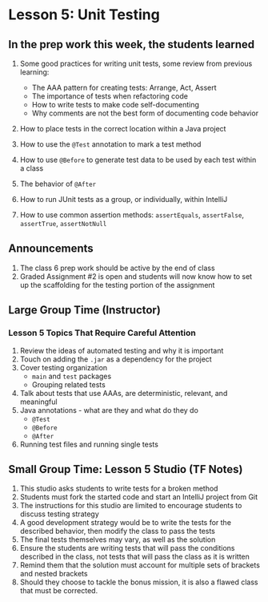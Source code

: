 # Lesson 5: Unit Testing

## In the prep work this week, the students learned

1. Some good practices for writing unit tests, some review from previous learning:

   * The AAA pattern for creating tests: Arrange, Act, Assert
   * The importance of tests when refactoring code
   * How to write tests to make code self-documenting
   * Why comments are not the best form of documenting code behavior

1. How to place tests in the correct location within a Java project
1. How to use the ``@Test`` annotation to mark a test method
1. How to use ``@Before`` to generate test data to be used by each test within a class
1. The behavior of ``@After``
1. How to run JUnit tests as a group, or individually, within IntelliJ
1. How to use common assertion methods: ``assertEquals``, ``assertFalse``, ``assertTrue``, ``assertNotNull``

## Announcements

1. The class 6 prep work should be active by the end of class
1. Graded Assignment #2 is open and students will now know how to set up the
   scaffolding for the testing portion of the assignment

## Large Group Time (Instructor)

### Lesson 5 Topics That Require Careful Attention

1. Review the ideas of automated testing and why it is important
1. Touch on adding the ``.jar`` as a dependency for the project
1. Cover testing organization
   * ``main`` and ``test`` packages
   * Grouping related tests
1. Talk about tests that use AAAs, are deterministic, relevant, and meaningful
1. Java annotations - what are they and what do they do
   * ``@Test``
   * ``@Before``
   * ``@After``
1. Running test files and running single tests

## Small Group Time: Lesson 5 Studio (TF Notes)

1. This studio asks students to write tests for a broken method
1. Students must fork the started code and start an IntelliJ project from Git
1. The instructions for this studio are limited to encourage students to discuss
   testing strategy
1. A good development strategy would be to write the tests for the described behavior, then modify     the class to pass the tests
1. The final tests themselves may vary, as well as the solution
1. Ensure the students are writing tests that will pass the conditions described
   in the class, not tests that will pass the class as it is written
1. Remind them that the solution must account for multiple sets of brackets and
   nested brackets
1. Should they choose to tackle the bonus mission, it is also a flawed class that
   must be corrected.
